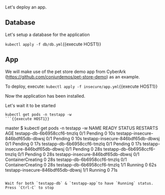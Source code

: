 
Let's deploy an app.   

## Database

Let's setup a database for the application

`kubectl apply -f db/db.yml`{{execute HOST1}}


## App

We will make use of the pet store demo app from CyberArk (https://github.com/conjurdemos/pet-store-demo) as an example.

To deploy, execute:
`kubectl apply -f insecure/app.yml`{{execute HOST1}}

Now the application has been installed.

Let's wait it to be started

```
kubectl get pods -n testapp -w
```{{execute HOST1}}

```
master $ kubectl get pods -n testapp -w
NAME                                READY   STATUS    RESTARTS   AGE
testapp-db-6b6958ccf6-tmzlq         0/1     Pending   0          10s
testapp-insecure-846bdf65db-dbwsj   0/1     Pending   0          10s
testapp-insecure-846bdf65db-dbwsj   0/1     Pending   0          17s
testapp-db-6b6958ccf6-tmzlq         0/1     Pending   0          17s
testapp-insecure-846bdf65db-dbwsj   0/1     Pending   0          28s
testapp-db-6b6958ccf6-tmzlq         0/1     Pending   0          28s
testapp-insecure-846bdf65db-dbwsj   0/1     ContainerCreating   0          28s
testapp-db-6b6958ccf6-tmzlq         0/1     ContainerCreating   0          28s
testapp-db-6b6958ccf6-tmzlq         1/1     Running             0          62s
testapp-insecure-846bdf65db-dbwsj   1/1     Running             0          71s
```

Wait for both `testapp-db` & `testapp-app`to have `Running` status.
Press `Ctrl-C` to stop
